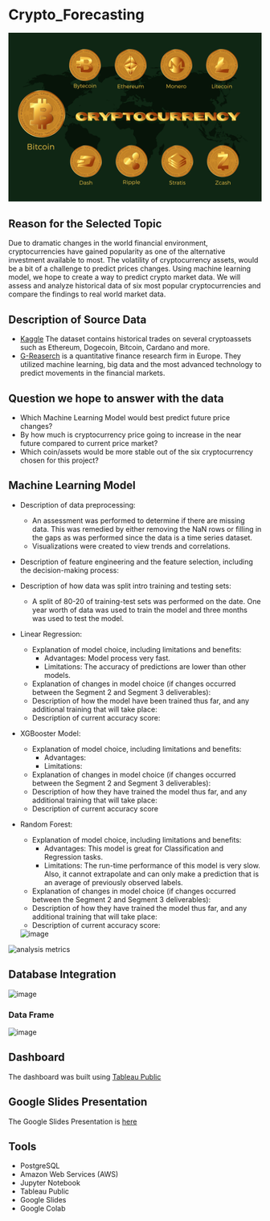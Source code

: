 # Crypto_Forecasting
![](Images/cryptocurrency-6791069_1280.png)

## Reason for the Selected Topic
Due to dramatic changes in the world financial environment, cryptocurrencies have gained popularity as one of the alternative investment available to most. The volatility of cryptocurrency assets, would be a bit of a challenge to predict prices changes. Using machine learning model, we hope to create a way to predict crypto market data. We will assess and analyze historical data of six most popular cryptocurrencies and compare the findings to real world market data.

## Description of Source Data
- [Kaggle](https://www.kaggle.com/competitions/g-research-crypto-forecasting/data) The dataset contains historical trades on several cryptoassets such as Ethereum, Dogecoin, Bitcoin, Cardano and more.
- [G-Reaserch](https://www.gresearch.co.uk/) is a quantitative finance research firm in Europe. They utilized machine learning, big data and the most advanced technology to predict movements in the financial markets.

## Question we hope to answer with the data
- Which Machine Learning Model would best predict future price changes?
- By how much is cryptocurrency price going to increase in the near future compared to current price market?
- Which coin/assets would be more stable out of the six cryptocurrency chosen for this project?


## Machine Learning Model 
- Description of data preprocessing:
	- An assessment was performed to determine if there are missing data. This was remedied by either removing the NaN rows or filling in the gaps as was performed 	since the data is a time series dataset.
	- Visualizations were created to view trends and correlations. 
- Description of feature engineering and the feature selection, including the decision-making process:
	 
- Description of how data was split intro training and testing sets:
	- A split of 80-20 of training-test sets was performed on the date. One year worth of data was used to train the model and three months was used to test the model.
	
- Linear Regression:
	- Explanation of model choice, including limitations and benefits:
		- Advantages: Model process very fast.
		- Limitations: The accuracy of predictions are lower than other models.
	- Explanation of changes in model choice (if changes occurred between the Segment 2 and Segment 3 deliverables):
	- Description of how the model have been trained thus far, and any additional training that will take place:
	- Description of current accuracy score:
- XGBooster Model:
	- Explanation of model choice, including limitations and benefits:
		- Advantages: 
		- Limitations: 
	- Explanation of changes in model choice (if changes occurred between the Segment 2 and Segment 3 deliverables):
	- Description of how they have trained the model thus far, and any additional training that will take place:
	- Description of current accuracy score
- Random Forest:
	- Explanation of model choice, including limitations and benefits:
		- Advantages: This model is great for Classification and Regression tasks.
		- Limitations: The run-time performance of this model is very slow. Also, it cannot extrapolate and can only make a prediction that is an average of previously observed labels. 
	- Explanation of changes in model choice (if changes occurred between the Segment 2 and Segment 3 deliverables):
	- Description of how they have trained the model thus far, and any additional training that will take place:
	- Description of current accuracy score:
	<img width="365" alt="image" src="https://user-images.githubusercontent.com/106962921/201189400-fad4b502-aa3a-430e-aa54-e6e6d4e42972.png">
	
![analysis metrics](https://user-images.githubusercontent.com/107179765/197721081-94517e80-0406-445b-be75-dadd195f5fb7.png)

## Database Integration
![image](https://user-images.githubusercontent.com/106962921/198487660-16bba9ea-5c3b-4739-bfbc-bb05ca4a1870.png)

### Data Frame
![image](https://user-images.githubusercontent.com/106962921/198488757-9adccb79-8396-4045-a616-59cd39016f88.png)

## Dashboard
The dashboard was built using [Tableau Public](https://public.tableau.com/views/Crypto-Forcasting/Sheet2?:language=en-US&:display_count=n&:origin=viz_share_link)

## Google Slides Presentation
The Google Slides Presentation is [here](https://docs.google.com/presentation/d/1R3Lg4sMtYCmoqtfwwtoq2NXgn566m73cyllYO-bAe2E/edit#slide=id.g17bf7b93144_0_70)

## Tools
- PostgreSQL
- Amazon Web Services (AWS)
- Jupyter Notebook
- Tableau Public
- Google Slides
- Google Colab

